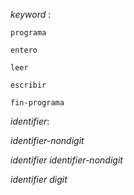 _keyword_ :

    programa

    entero

    leer

    escribir

    fin-programa

_identifier_:

   _identifier-nondigit_

   _identifier_ _identifier-nondigit_

   _identifier_ _digit_
